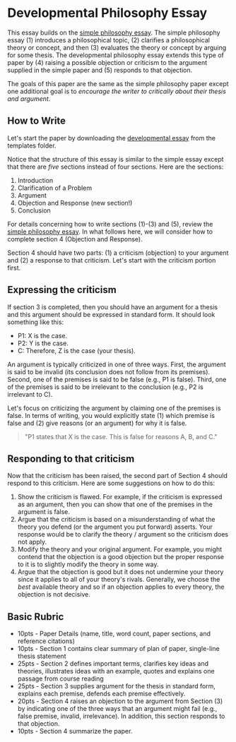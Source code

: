 # Developmental Philosophy Essay

This essay builds on the [simple philosophy essay](../assignments/simple_essay.md). The simple philosophy essay (1) introduces a philosophical topic, (2) clarifies a philosophical theory or concept, and then (3) evaluates the theory or concept by arguing for some thesis. The developmental philosophy essay extends this type of paper by (4) raising a possible objection or criticism to the argument supplied in the simple paper and (5) responds to that objection. 

The goals of this paper are the same as the simple philosophy paper except one additional goal is to *encourage the writer to critically about their thesis and argument*.

## How to Write

Let's start the paper by downloading the [developmental essay](https://github.com/davidagler/howtowritephilosophy/tree/main/templates) from the templates folder.

Notice that the structure of this essay is similar to the simple essay except that there are *five* sections instead of four sections. Here are the sections:

1. Introduction
2. Clarification of a Problem
3. Argument
4. Objection and Response (new section!)
5. Conclusion

For details concerning how to write sections (1)-(3) and (5), review the [simple philosophy essay](../assignments/simple_essay.md). In what follows here, we will consider how to complete section 4 (Objection and Response).

Section 4  should have two parts: (1) a criticism (objection) to your argument and (2) a response to that criticism. Let's start with the criticism portion first.

## Expressing the criticism

If section 3 is completed, then you should have an argument for a thesis and this argument should be expressed in standard form. It should look something like this:

- P1: X is the case.
- P2: Y is the case.
- C: Therefore, Z is the case (your thesis).

An argument is typically criticized in one of three ways. First, the argument is said to be invalid (its conclusion does not follow from its premises). Second, one of the premises is said to be false (e.g., P1 is false). Third, one of the premises is said to be irrelevant to the conclusion (e.g., P2 is irrelevant to C). 

Let's focus on criticizing the argument by claiming one of the premises is false. In terms of writing, you would explicitly state (1) which premise is false and (2) give reasons (or an argument) for why it is false. 

> "P1 states that X is the case. This is false for reasons A, B, and C."

## Responding to that criticism

Now that the criticism has been raised, the second part of Section 4 should respond to this criticism. Here are some suggestions on how to do this:

1. Show the criticism is flawed. For example, if the criticism is expressed as an argument, then you can show that one of the premises in the argument is false.
1. Argue that the criticism is based on a misunderstanding of what the theory you defend (or the argument you put forward) asserts. Your response would be to clarify the theory / argument so the criticism does not apply.
1. Modify the theory and your original argument. For example, you might contend that the objection is a good objection but the proper response to it is to slightly modify the theory in some way.
1. Argue that the objection is good but it does not undermine your theory since it applies to all of your theory's rivals. Generally, we choose the *best* available theory and so if an objection applies to every theory, the objection is not decisive. 

## Basic Rubric

- 10pts - Paper Details (name, title, word count, paper sections, and reference citations)
- 10pts - Section 1 contains clear summary of plan of paper, single-line thesis statement
- 25pts - Section 2 defines important terms, clarifies key ideas and theories, illustrates ideas with an example, quotes and explains one passage from course reading
- 25pts - Section 3 supplies argument for the thesis in standard form, explains each premise, defends each premise effectively.
- 20pts - Section 4 raises an objection to the argument from Section (3) by indicating one of the three ways that an argument might fail (e.g., false premise, invalid, irrelevance). In addition, this section responds to that objection.
- 10pts - Section 4 summarize the paper.
